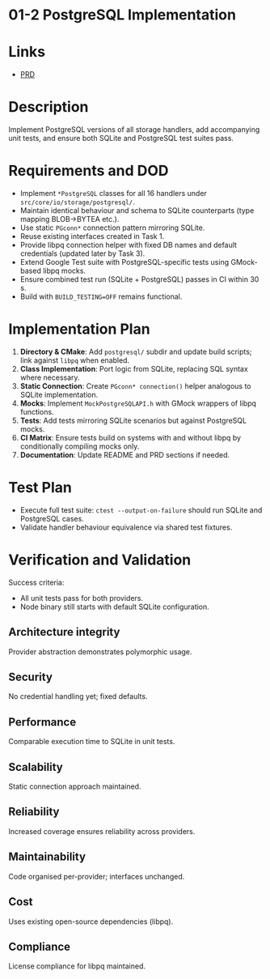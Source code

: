 # 01-2 PostgreSQL Implementation

# Links
- [PRD](../../../prd/vtcpd/01-database-provider-abstraction.md)

# Description
Implement PostgreSQL versions of all storage handlers, add accompanying unit tests, and ensure both SQLite and PostgreSQL test suites pass.

# Requirements and DOD
- Implement `*PostgreSQL` classes for all 16 handlers under `src/core/io/storage/postgresql/`.
- Maintain identical behaviour and schema to SQLite counterparts (type mapping BLOB→BYTEA etc.).
- Use static `PGconn*` connection pattern mirroring SQLite.
- Reuse existing interfaces created in Task 1.
- Provide libpq connection helper with fixed DB names and default credentials (updated later by Task 3).
- Extend Google Test suite with PostgreSQL-specific tests using GMock-based libpq mocks.
- Ensure combined test run (SQLite + PostgreSQL) passes in CI within 30 s.
- Build with `BUILD_TESTING=OFF` remains functional.

# Implementation Plan
1. **Directory & CMake**: Add `postgresql/` subdir and update build scripts; link against `libpq` when enabled.
2. **Class Implementation**: Port logic from SQLite, replacing SQL syntax where necessary.
3. **Static Connection**: Create `PGconn* connection()` helper analogous to SQLite implementation.
4. **Mocks**: Implement `MockPostgreSQLAPI.h` with GMock wrappers of libpq functions.
5. **Tests**: Add tests mirroring SQLite scenarios but against PostgreSQL mocks.
6. **CI Matrix**: Ensure tests build on systems with and without libpq by conditionally compiling mocks only.
7. **Documentation**: Update README and PRD sections if needed.

# Test Plan
- Execute full test suite: `ctest --output-on-failure` should run SQLite and PostgreSQL cases.
- Validate handler behaviour equivalence via shared test fixtures.

# Verification and Validation
Success criteria:
- All unit tests pass for both providers.
- Node binary still starts with default SQLite configuration.

## Architecture integrity
Provider abstraction demonstrates polymorphic usage.

## Security
No credential handling yet; fixed defaults.

## Performance
Comparable execution time to SQLite in unit tests.

## Scalability
Static connection approach maintained.

## Reliability
Increased coverage ensures reliability across providers.

## Maintainability
Code organised per-provider; interfaces unchanged.

## Cost
Uses existing open-source dependencies (libpq).

## Compliance
License compliance for libpq maintained. 